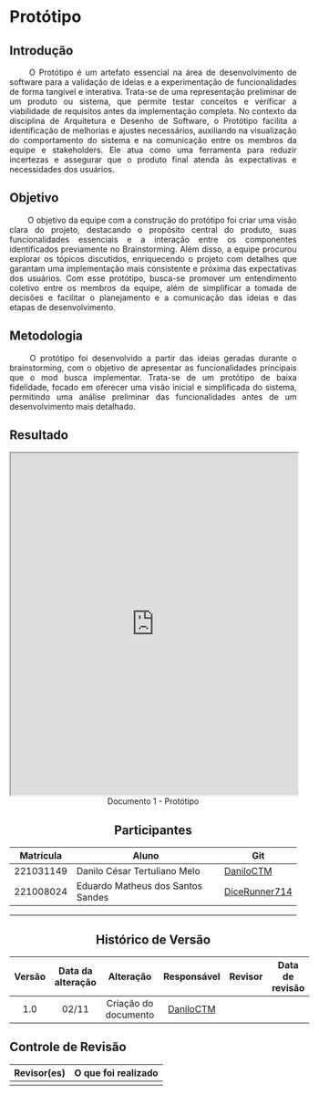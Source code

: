 # Protótipo

## Introdução

<div align="justify">&emsp;&emsp;
O Protótipo é um artefato essencial na área de desenvolvimento de software para a validação de ideias e a experimentação de funcionalidades de forma tangível e interativa. Trata-se de uma representação preliminar de um produto ou sistema, que permite testar conceitos e verificar a viabilidade de requisitos antes da implementação completa. No contexto da disciplina de Arquitetura e Desenho de Software, o Protótipo facilita a identificação de melhorias e ajustes necessários, auxiliando na visualização do comportamento do sistema e na comunicação entre os membros da equipe e stakeholders. Ele atua como uma ferramenta para reduzir incertezas e assegurar que o produto final atenda às expectativas e necessidades dos usuários.
</div>

## Objetivo

<div align="justify">&emsp;&emsp;
O objetivo da equipe com a construção do protótipo foi criar uma visão clara do projeto, destacando o propósito central do produto, suas funcionalidades essenciais e a interação entre os componentes identificados previamente no Brainstorming. Além disso, a equipe procurou explorar os tópicos discutidos, enriquecendo o projeto com detalhes que garantam uma implementação mais consistente e próxima das expectativas dos usuários. Com esse protótipo, busca-se promover um entendimento coletivo entre os membros da equipe, além de simplificar a tomada de decisões e facilitar o planejamento e a comunicação das ideias e das etapas de desenvolvimento.
</div>

## Metodologia

<div align="justify">&emsp;&emsp;
O protótipo foi desenvolvido a partir das ideias geradas durante o brainstorming, com o objetivo de apresentar as funcionalidades principais que o mod busca implementar. Trata-se de um protótipo de baixa fidelidade, focado em oferecer uma visão inicial e simplificada do sistema, permitindo uma análise preliminar das funcionalidades antes de um desenvolvimento mais detalhado.
</div>

## Resultado

<center>
<iframe src="https://unbarqdsw2024-2.github.io/2024.2_G1_ModMine_Entrega_01/assets/prototipo.pdf" width="100%" height="600px"></iframe>
Documento 1 - Protótipo
</center>

<center>

## Participantes

</center>

<div style="margin: 0 auto; width: fit-content;">

| Matrícula | Aluno                             | Git                                                           |
|-----------|-----------------------------------|---------------------------------------------------------------|
| 221031149 | Danilo César Tertuliano Melo      | [DaniloCTM](https://github.com/daniloctm)                 |
| 221008024 | Eduardo Matheus dos Santos Sandes | [DiceRunner714](https://github.com/DiceRunner714)             |

</div>

---

<center>

## Histórico de Versão

</center>

<div style="margin: 0 auto; width: fit-content;">

| Versão | Data da alteração |      Alteração       |                         Responsável                          |                          Revisor                          | Data de revisão |
|:------:|:-----------------:|:--------------------:|:------------------------------------------------------------:|:---------------------------------------------------------:|:---------------:|
|  1.0   |       02/11       | Criação do documento | [DaniloCTM](https://github.com/daniloctm) |
</div>

## Controle de Revisão

|                        Revisor(es)                        |                                                           O que foi realizado                                                            |
|:---------------------------------------------------------:|:----------------------------------------------------------------------------------------------------------------------------------------:|
|  |  |
